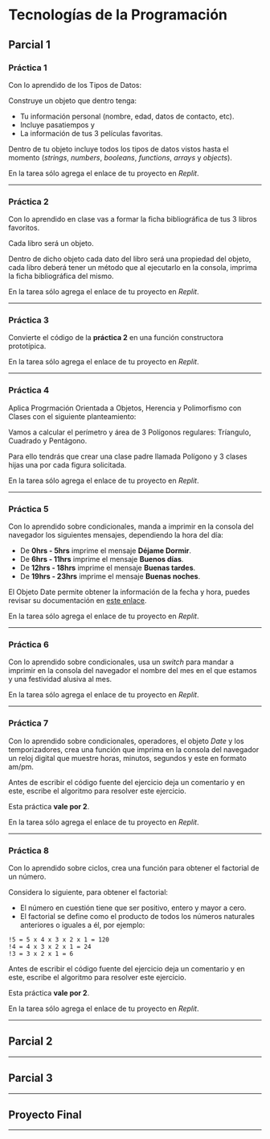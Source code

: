 # Tecnologías de la Programación

## Parcial 1

### Práctica 1

Con lo aprendido de los Tipos de Datos:

Construye un objeto que dentro tenga:

- Tu información personal (nombre, edad, datos de contacto, etc).
- Incluye pasatiempos y
- La información de tus 3 películas favoritas.

Dentro de tu objeto incluye todos los tipos de datos vistos hasta el momento (_strings_, _numbers_, _booleans_, _functions_, _arrays_ y _objects_).

En la tarea sólo agrega el enlace de tu proyecto en _Replit_.

---

### Práctica 2

Con lo aprendido en clase vas a formar la ficha bibliográfica de tus 3 libros favoritos.

Cada libro será un objeto.

Dentro de dicho objeto cada dato del libro será una propiedad del objeto, cada libro deberá tener un método que al ejecutarlo en la consola, imprima la ficha bibliográfica del mismo.

En la tarea sólo agrega el enlace de tu proyecto en _Replit_.

---

### Práctica 3

Convierte el código de la **práctica 2** en una función constructora prototípica.

En la tarea sólo agrega el enlace de tu proyecto en _Replit_.

---

### Práctica 4

Aplica Progrmación Orientada a Objetos, Herencia y Polimorfismo con Clases con el siguiente planteamiento:

Vamos a calcular el perímetro y área de 3 Polígonos regulares: Tríangulo, Cuadrado y Pentágono.

Para ello tendrás que crear una clase padre llamada Polígono y 3 clases hijas una por cada figura solicitada.

En la tarea sólo agrega el enlace de tu proyecto en _Replit_.

---

### Práctica 5

Con lo aprendido sobre condicionales, manda a imprimir en la consola del navegador los siguientes mensajes, dependiendo la hora del día:

- De **0hrs - 5hrs** imprime el mensaje **Déjame Dormir**.
- De **6hrs - 11hrs** imprime el mensaje **Buenos días**.
- De **12hrs - 18hrs** imprime el mensaje **Buenas tardes**.
- De **19hrs - 23hrs** imprime el mensaje **Buenas noches**.

El Objeto Date permite obtener la información de la fecha y hora, puedes revisar su documentación en [este enlace](https://developer.mozilla.org/es/docs/Web/JavaScript/Reference/Global_Objects/Date).

En la tarea sólo agrega el enlace de tu proyecto en _Replit_.

---

### Práctica 6

Con lo aprendido sobre condicionales, usa un _switch_ para mandar a imprimir en la consola del navegador el nombre del mes en el que estamos y una festividad alusiva al mes.

En la tarea sólo agrega el enlace de tu proyecto en _Replit_.

---

### Práctica 7

Con lo aprendido sobre condicionales, operadores, el objeto _Date_ y los temporizadores, crea una función que imprima en la consola del navegador un reloj digital que muestre horas, minutos, segundos y este en formato am/pm.

Antes de escribir el código fuente del ejercicio deja un comentario y en este, escribe el algoritmo para resolver este ejercicio.

Esta práctica **vale por 2**.

En la tarea sólo agrega el enlace de tu proyecto en _Replit_.

---

### Práctica 8

Con lo aprendido sobre ciclos, crea una función para obtener el factorial de un número.

Considera lo siguiente, para obtener el factorial:

- El número en cuestión tiene que ser positivo, entero y mayor a cero.
- El factorial se define como el producto de todos los números naturales anteriores o iguales a él, por ejemplo:

```
!5 = 5 x 4 x 3 x 2 x 1 = 120
!4 = 4 x 3 x 2 x 1 = 24
!3 = 3 x 2 x 1 = 6
```

Antes de escribir el código fuente del ejercicio deja un comentario y en este, escribe el algoritmo para resolver este ejercicio.

Esta práctica **vale por 2**.

En la tarea sólo agrega el enlace de tu proyecto en _Replit_.

---

## Parcial 2

---

## Parcial 3

---

## Proyecto Final

---
